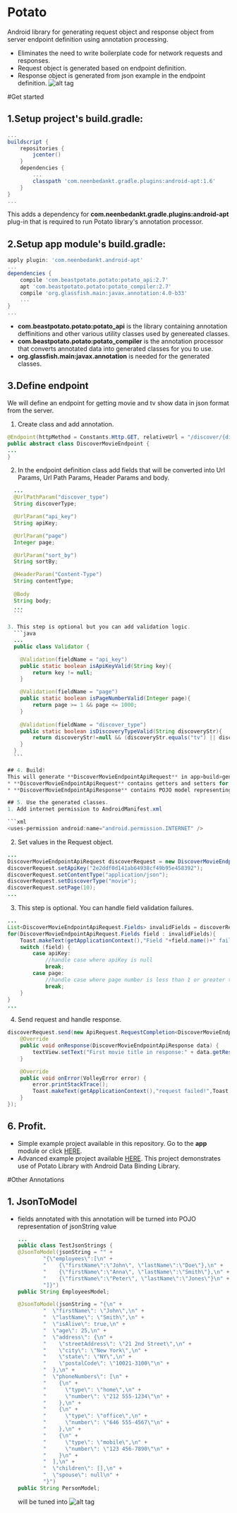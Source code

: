 # Potato
Android library for generating request object and response object from server endpoint definition using annotation processing. 
* Eliminates the need to write boilerplate code for network requests and responses.
* Request object is generated based on endpoint definition.
* Response object is generated from json example in the endpoint definition.
![alt tag](http://i66.tinypic.com/316u5ur.png)

#Get started
## 1.Setup project's build.gradle:
```gradle
...
buildscript {
    repositories {
        jcenter()
    }
    dependencies {
        ...
        classpath 'com.neenbedankt.gradle.plugins:android-apt:1.6'
    }
}
...
```
This adds a dependency for **com.neenbedankt.gradle.plugins:android-apt** plug-in that is required to run Potato library's annotation processor.

## 2.Setup app module's build.gradle:
```gradle
apply plugin: 'com.neenbedankt.android-apt'
...
dependencies {
    compile 'com.beastpotato.potato:potato_api:2.7'
    apt 'com.beastpotato.potato:potato_compiler:2.7'
    compile 'org.glassfish.main:javax.annotation:4.0-b33'
    ...
}
...
```
* **com.beastpotato.potato:potato_api** is the library containing annotation deffinitions and other various utility classes used by genereated classes.
* **com.beastpotato.potato:potato_compiler** is the annotation processor that converts annotated data into generated classes for you to use.
* **org.glassfish.main:javax.annotation** is needed for the generated classes.

## 3.Define endpoint
We will define an endpoint for getting movie and tv show data in json format from the server.
  1. Create class and add annotation.
  
  ```java
@Endpoint(httpMethod = Constants.Http.GET, relativeUrl = "/discover/{discover_type}", jsonExample = "paste sample json response here")
public abstract class DiscoverMovieEndpoint {
...
}
  ```
  2. In the endpoint definition class add fields that will be converted into Url Params, Url Path Params, Header Params and body.
  
  ```java
    ...
    @UrlPathParam("discover_type")
    String discoverType;

    @UrlParam("api_key")
    String apiKey;

    @UrlParam("page")
    Integer page;

    @UrlParam("sort_by")
    String sortBy;

    @HeaderParam("Content-Type")
    String contentType;
    
    @Body
    String body;
    ...
    ```
    
  3. This step is optional but you can add validation logic. 
    ```java
    ...
    public class Validator {

      @Validation(fieldName = "api_key")
      public static boolean isApiKeyValid(String key){
          return key != null;
      }
  
      @Validation(fieldName = "page")
      public static boolean isPageNumberValid(Integer page){
          return page >= 1 && page <= 1000;
      }
      
      @Validation(fieldName = "discover_type")
      public static boolean isDiscoveryTypeValid(String discoveryStr){
          return discoveryStr!=null && (discoveryStr.equals("tv") || discoveryStr.equals("movie"));
      }
    }
    ```

## 4. Build! 
This will generate **DiscoverMovieEndpointApiRequest** in app>build>generated>source>apt>debug>packagename> aswell as **DiscoverMovieEndpointApiResponse**  in app>build>generated>source>apt>debug>packagename>response. 
* **DiscoverMovieEndpointApiRequest** contains getters and setters for the fields we defined in step **3.2** aswell as logic for validation and making the network call and parsing the response to POJO model. 
* **DiscoverMovieEndpointApiResponse** contains POJO model representing json string set in **jsonExample** parameter in step **3.1**.

## 5. Use the generated classes.
  1. Add internet permission to AndroidManifest.xml
  
  ```xml
  <uses-permission android:name="android.permission.INTERNET" />
  ```
  2. Set values in the Request object.
  
  ```java
  ...
  DiscoverMovieEndpointApiRequest discoverRequest = new DiscoverMovieEndpointApiRequest("http://api.themoviedb.org/3",getApplicationContext());
  discoverRequest.setApiKey("2e2ddf0d141ab64938cf49b95e458392");
  discoverRequest.setContentType("application/json");
  discoverRequest.setDiscoverType("movie");
  discoverRequest.setPage(10);
  ...
  ```
  
  3. This step is optional. You can handle field validation failures.
  
  ```java
  ...
  List<DiscoverMovieEndpointApiRequest.Fields> invalidFields = discoverRequest.validateFields();
  for(DiscoverMovieEndpointApiRequest.Fields field : invalidFields){
      Toast.makeText(getApplicationContext(),"Field "+field.name()+" failed validation!",Toast.LENGTH_LONG).show();
      switch (field) {
          case apiKey:
              //handle case where apiKey is null
              break;
          case page:
              //handle case where page number is less than 1 or greater than 100
              break;
      }
  }
  ...
  ```
  
  4. Send request and handle response.
  
  ```java
  discoverRequest.send(new ApiRequest.RequestCompletion<DiscoverMovieEndpointApiResponse>() {
      @Override
      public void onResponse(DiscoverMovieEndpointApiResponse data) {
          textView.setText("First movie title in response:" + data.getResults().get(0).getOriginalTitle());
      }

      @Override
      public void onError(VolleyError error) {
          error.printStackTrace();
          Toast.makeText(getApplicationContext(),"request failed!",Toast.LENGTH_LONG).show();
      }
  });
  ```
  
## 6. Profit.
* Simple example project available in this repository. Go to the **app** module or click [HERE](https://github.com/beast-potato/Potato/tree/master/app).
* Advanced example project available [HERE](https://github.com/beast-potato/Movie-Info-App). This project demonstrates use of Potato Library with Android Data Binding Library.

#Other Annotations
## 1. JsonToModel 
- fields annotated with this annotation will be turned into POJO representation of jsonString value
    ```java
    ...
    public class TestJsonStrings {
    @JsonToModel(jsonString = "" +
            "{\"employees\":[\n" +
            "    {\"firstName\":\"John\", \"lastName\":\"Doe\"},\n" +
            "    {\"firstName\":\"Anna\", \"lastName\":\"Smith\"},\n" +
            "    {\"firstName\":\"Peter\", \"lastName\":\"Jones\"}\n" +
            "]}")
    public String EmployeesModel;

    @JsonToModel(jsonString = "{\n" +
            "  \"firstName\": \"John\",\n" +
            "  \"lastName\": \"Smith\",\n" +
            "  \"isAlive\": true,\n" +
            "  \"age\": 25,\n" +
            "  \"address\": {\n" +
            "    \"streetAddress\": \"21 2nd Street\",\n" +
            "    \"city\": \"New York\",\n" +
            "    \"state\": \"NY\",\n" +
            "    \"postalCode\": \"10021-3100\"\n" +
            "  },\n" +
            "  \"phoneNumbers\": [\n" +
            "    {\n" +
            "      \"type\": \"home\",\n" +
            "      \"number\": \"212 555-1234\"\n" +
            "    },\n" +
            "    {\n" +
            "      \"type\": \"office\",\n" +
            "      \"number\": \"646 555-4567\"\n" +
            "    },\n" +
            "    {\n" +
            "      \"type\": \"mobile\",\n" +
            "      \"number\": \"123 456-7890\"\n" +
            "    }\n" +
            "  ],\n" +
            "  \"children\": [],\n" +
            "  \"spouse\": null\n" +
            "}")
    public String PersonModel;
    ```
    will be tuned into 
    ![alt tag](http://i64.tinypic.com/2hf1hk4.jpg)
